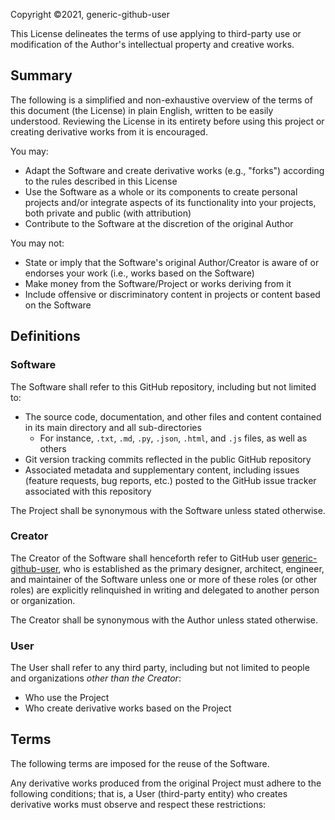 Copyright ©2021, generic-github-user

This License delineates the terms of use applying to third-party use or modification of the Author's intellectual property and creative works.

## Summary

The following is a simplified and non-exhaustive overview of the terms of this document (the License) in plain English, written to be easily understood. Reviewing the License in its entirety before using this project or creating derivative works from it is encouraged.

You may:
 - Adapt the Software and create derivative works (e.g., "forks") according to the rules described in this License
 - Use the Software as a whole or its components to create personal projects and/or integrate aspects of its functionality into your projects, both private and public (with attribution)
 - Contribute to the Software at the discretion of the original Author

You may not:
 - State or imply that the Software's original Author/Creator is aware of or endorses your work (i.e., works based on the Software)
 - Make money from the Software/Project or works deriving from it
 - Include offensive or discriminatory content in projects or content based on the Software

## Definitions

### Software

The Software shall refer to this GitHub repository, including but not limited to:
 - The source code, documentation, and other files and content contained in its main directory and all sub-directories
   - For instance, `.txt`, `.md`, `.py`, `.json`, `.html`, and `.js` files, as well as others
 - Git version tracking commits reflected in the public GitHub repository
 - Associated metadata and supplementary content, including issues (feature requests, bug reports, etc.) posted to the GitHub issue tracker associated with this repository

The Project shall be synonymous with the Software unless stated otherwise.

### Creator

The Creator of the Software shall henceforth refer to GitHub user [generic-github-user](https://github.com/generic-github-user), who is established as the primary designer, architect, engineer, and maintainer of the Software unless one or more of these roles (or other roles) are explicitly relinquished in writing and delegated to another person or organization.

The Creator shall be synonymous with the Author unless stated otherwise.

### User

The User shall refer to any third party, including but not limited to people and organizations *other than the Creator*:
 - Who use the Project
 - Who create derivative works based on the Project

## Terms

The following terms are imposed for the reuse of the Software.

Any derivative works produced from the original Project must adhere to the following conditions; that is, a User (third-party entity) who creates derivative works must observe and respect these restrictions:

